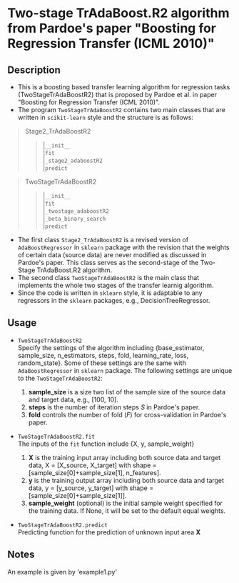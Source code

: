 # Two-stage TrAdaBoost.R2 algorithm from Pardoe's paper "Boosting for Regression Transfer (ICML 2010)"

## Description

* This is a boosting based transfer learning algorithm for regression tasks (TwoStageTrAdaBoostR2) that is proposed by Pardoe et al. in paper "Boosting for Regression Transfer (ICML 2010)". 
* The program `TwoStageTrAdaBoostR2` contains two main classes that are written in `scikit-learn` style and the structure is as follows: <br />
>Stage2_TrAdaBoostR2 <br />
>>|`__init__`<br />
>>|`fit` <br />
>>|`_stage2_adaboostR2`<br />
>>|`predict` <br />

>TwoStageTrAdaBoostR2
>>|`__init__`<br />
>>|`fit`<br />
>>|`_twostage_adaboostR2`<br />
>>|`_beta_binary_search`<br />
>>|`predict`

* The first class `Stage2_TrAdaBoostR2` is a revised version of `AdaBoostRegressor` in `sklearn` package with the revision that the weights of certain data (source data) are never modified as discussed in Pardoe's paper. This class serves as the second-stage of the Two-Stage TrAdaBoost.R2 algorithm. 
* The second class `TwoStageTrAdaBoostR2` is the main class that implements the whole two stages of the transfer learnig algorithm. 
* Since the code is written in `sklearn` style, it is adaptable to any regressors in the `sklearn` packages, e.g., DecisionTreeRegressor.

## Usage
* `TwoStageTrAdaBoostR2`<br />
   Specify the settings of the algorithm including {base_estimator, sample_size, n_estimators, steps, fold, learning_rate, loss, random_state}. Some of these settings are the same with `AdaBoostRegressor` in `sklearn` package. The following settings are unique to the `TwoStageTrAdaBoostR2`:
   1. **sample_size** is a size two list of the sample size of the source data and target data, e.g., [100, 10]. 
   2. **steps** is the number of iteration steps *S* in Pardoe's paper. 
   3. **fold** controls the number of fold (*F*) for cross-validation in Pardoe's paper. 

*  `TwoStageTrAdaBoostR2.fit` <br />
   The inputs of the `fit` function include {X, y, sample_weight}
   1. **X** is the training input array including both source data and target data, X = [X_source, X_target] with shape = [sample_size[0]+sample_size[1], n_features]. 
   2. **y** is the training output  array including both source data and target data, y = [y_source, y_target] with shape = [sample_size[0]+sample_size[1]]. 
   3. **sample_weight** (optional) is the initial sample weight specified for the training data. If None, it will be set to the default equal weights. 
* `TwoStageTrAdaBoostR2.predict` <br />
Predicting function for the prediction of unknown input area **X**
## Notes
An example is given by 'example1.py'
